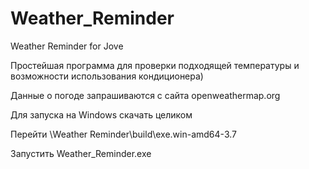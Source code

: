 # Weather_Reminder

Weather Reminder for Jove

Простейшая программа для проверки подходящей температуры и возможности использования кондиционера)

Данные о погоде запрашиваются с сайта openweathermap.org

Для запуска на Windows скачать целиком

Перейти \Weather Reminder\build\exe.win-amd64-3.7

Запустить Weather_Reminder.exe
